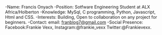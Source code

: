 -Name: Francis Onyach
-Position: Sotfware Engineering Student at ALX Africa/Holberton
-Knowledge: MySql, C programming, Python, Javascript, Html and CSS.
-Interests: Building, Open to collaboration on any project for beginners.
-Contact: email: franblog7@gmail.com
-Social Presence: Facebook:Frankie Vexx, Instagram:@frankie_vexx Twitter:@Frankievexx.

<!---
FrankieVexx/FrankieVexx is a ✨ special ✨ repository because its the first repository I created when trying out my first code.
--->
